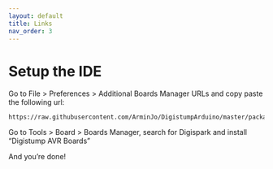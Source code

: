 ```yaml
---
layout: default
title: Links
nav_order: 3
---
```

# Setup the IDE

Go to File > Preferences > Additional Boards Manager URLs and copy paste the following url:
```
https://raw.githubusercontent.com/ArminJo/DigistumpArduino/master/package_digistump_index.json
```

Go to Tools > Board > Boards Manager, ​search for Digispark and install “Digistump AVR Boards”​

And you’re done!​
